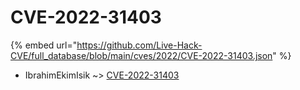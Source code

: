 # CVE-2022-31403
{% embed url="https://github.com/Live-Hack-CVE/full_database/blob/main/cves/2022/CVE-2022-31403.json" %}

* IbrahimEkimIsik ~> [CVE-2022-31403](https://www.alice-snow.ru/2022/database/cve-2022-31403/cve-2022-31403-ibrahimekimisik)